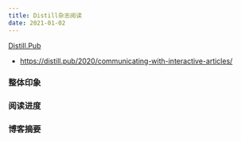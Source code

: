 ```yaml
---
title: Distill杂志阅读
date: 2021-01-02
---
```


[Distill.Pub](https://distill.pub/)

- https://distill.pub/2020/communicating-with-interactive-articles/

### 整体印象

### 阅读进度

### 博客摘要

